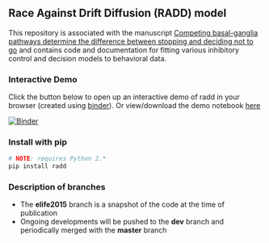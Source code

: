 ## Race Against Drift Diffusion (RADD) model

This repository is associated with the manuscript [Competing basal-ganglia pathways determine the difference between stopping and deciding not to go](http://www.elifesciences.org/content/4/e08723) and contains code and documentation for fitting various inhibitory control and decision models to behavioral data.

### Interactive Demo
Click the button below to open up an interactive demo of radd in your browser (created using [binder](http://mybinder.org/)). Or view/download the demo notebook [here](https://nbviewer.jupyter.org/github/CoAxLab/radd/blob/dev/index.ipynb)

[![Binder](http://mybinder.org/badge.svg)](http://mybinder.org:/repo/coaxlab/radd)

### Install with pip
```sh
# NOTE: requires Python 2.*
pip install radd
```

### Description of branches
* The **elife2015** branch is a snapshot of the code at the time of publication
* Ongoing developments will be pushed to the **dev** branch and periodically merged with the **master** branch

